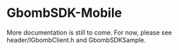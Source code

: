GbombSDK-Mobile
===============

More documentation is still to come. For now, please see header/IGbombClient.h and GbombSDKSample.

